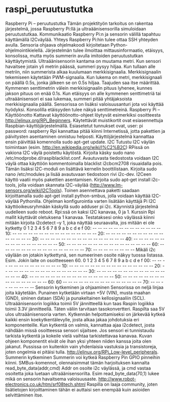 # raspi_peruutustutka

Raspberry Pi – peruutustutka
Tämän projektityön tarkoitus on rakentaa järjestelmä, jossa Raspberry Pi:llä ja ultraäänisensorilla
simuloidaan peruutustutkaa. Kommunikaatio Raspberry Pi:n ja sensorin välillä tapahtuu käyttämällä I2Cväylää.
Yhteys Raspberry Pi:hin tulee ottaa SSH yhteyden avulla. Sensoria ohjaava ohjelmakoodi
kirjoitetaan Python-ohjelmointikielellä. Järjestelmän tulee ilmoittaa mittausinformaatio, etäisyys,
konsolissa, mutta myös summerin avulla imitoiden peruutustutkan käyttäytymistä.
Ultraäänisensorin kantama on muutama metri. Kun sensori havaitsee jotain yli metrin päässä, summeri
pysyy hiljaa. Kun tullaan alle metriin, niin summerista alkaa kuulumaan merkkisignaalia. Merkkisignaalin
tekemiseen käytetään PWM-signaalia. Kun lukema on metri, merkkisignaali on päällä 0.5s, jonka jälkeen
se on 0.5s hiljaa. Taajuden saa itse määrittää. Kymmenen senttimetrin välein merkkisignaalin pituus
lyhenee, kunnes jakson pituus on enää 0.1s. Kun etäisyys on alle kymmenen senttimetriä tai
ultraäänisensori ei saa lukemaa, summeri pitää yhtäjaksoista merkkisignaalia päällä. Sensorissa on lisäksi
valoisuusanturi jota voi käyttää hyödyksi.
Konsolilla etäisyyden tulee näkyä senttimetreinä.
Raspberry Pi – Käyttöönotto
Kattavat käyttöönotto-ohjeet löytyvät esimerkiksi osoitteesta http://elinux.org/RPi_Beginners.
Käytettävät muistikortit ovat esiasennettuja Raspbian-käyttöjärjestelmällä. Esiasetetut tunnukset ovat,
user: pi
password: raspberry
Rpi kannattaa pitää kiinni Internetissä, jotta pakettien ja päivitysten asentaminen onnistuu helposti.
Käyttöjärjestelmä kannattaa ensin päivittää komennolla sudo apt-get update.
I2C
Tutustu I2C väylän toimintaan (esim. http://en.wikipedia.org/wiki/I%C2%B2C) RPissä on vakiona I2C
väylä poistettu käytöstä. Kirjoita käsky sudo nano /etc/modprobe.d/raspiblacklist.conf. Avautuvasta
tiedostosta voidaan I2C väylä ottaa käyttöön kommentoimalla blacklist i2cbcm2708 risuaidalla pois.
Tämän lisäksi I2C-moduli on lisättävä kernelin boottilistaan.
Kirjoita sudo nano /etc/modules ja lisää avautuvaan tiedostoon rivi i2c-dev. I2Ceen käyttö vaatii myös
pakettien asentamisen. Kirjoita sudo apt-get install i2c-tools, jolla voidaan skannata I2C-väylää
(http://www.lm-sensors.org/wiki/I2CTools). Toinen asennettava paketti saadaan kirjoittamalla sudo
apt-get install python-smbus, jolla voidaan käyttää I2C-väylää Pythonilla.
Ohjelman konfigurointia varten lisätään käyttäjä Pi I2C käyttöoikeusryhmään käskyllä sudo adduser pi
i2c. Käynnistä järjestelmä uudelleen sudo reboot. Rpi:ssä on kaksi I2C kanavaa, 0 ja 1. Kurssin Rpi mallit
käyttävät oletuksena 1 kanavaa. 
Testataksesi onko väylässä kiinni mitään kirjoita i2cdetect –y 1, joka näyttää seuraavalta, jos mitään ei
ole kytketty
0 1 2 3 4 5 6 7 8 9 a b c d e f
00: -- -- -- -- -- -- -- -- -- -- -- -- --
10: -- -- -- -- -- -- -- -- -- -- -- -- -- -- -- --
20: -- -- -- -- -- -- -- -- -- -- -- -- -- -- -- --
30: -- -- -- -- -- -- -- -- -- -- -- -- -- -- -- --
40: -- -- -- -- -- -- -- -- -- -- -- -- -- -- -- --
50: -- -- -- -- -- -- -- -- -- -- -- -- -- -- -- --
60: -- -- -- -- -- -- -- -- -- -- -- -- -- -- -- --
70: -- -- -- -- -- -- -- --
Mikäli i2c väylään on jotakin kytkettynä, sen numeerinen osoite näkyy tuossa listassa.
Esim. Jokin laite on osoitteeseen 60.
0 1 2 3 4 5 6 7 8 9 a b c d e f
00: -- -- -- -- -- -- -- -- -- -- -- -- --
10: -- -- -- -- -- -- -- -- -- -- -- -- -- -- -- --
20: -- -- -- -- -- -- -- -- -- -- -- -- -- -- -- --
30: -- -- -- -- -- -- -- -- -- -- -- -- -- -- -- --
40: -- -- -- -- -- -- -- -- -- -- -- -- -- -- -- --
50: -- -- -- -- -- -- -- -- -- -- -- -- -- -- -- --
60: 60 -- -- -- -- -- -- -- -- -- -- -- -- -- -- --
70: -- -- -- -- -- -- -- --
Sensorin kytkeminen ja ohjaaminen
Sensorissa on neljä linjaa joita käytetään. Punainen kytketään virtaan +5V (VIN), musta maahan (GND),
sininen dataan (SDA) ja punakeltainen kellosignaaliin (SCL). Ultraäänisensorin logiikka toimii 5V
jännitteellä kun taas Raspin logiikka toimii 3.3V jännitteellä. Täten väliin tarvitaan tasokonvertteri.
Raspilta saa 5V ulos ultraäänisensoria varten.
Kytkennän helpottamiseksi on järkevää kytkeä kaikki ensin koekytkentälevylle, josta alkaa jakaa
johdotuksia eri komponenteille. Kun kytkentä on valmis, kannattaa ajaa i2cdetect, josta nähdään missä
osoitteessa sensori sijaitsee. Jos sensori ei tunnistaudu tarkista kytkentä ja kokeile vielä vaihtaa
tarkistettavaa kanavaa. Kuvan ohjeen komponentit eivät ole ihan yksi yhteen niiden kanssa joita olen
jakanut. Pussissa on kuitenkin vain yhdenlaisia vastuksia ja transistoreja, joten ongelmia ei pitäisi tulla.
http://elinux.org/RPi_Low-level_peripherals. 
Summerin kytkeminen
Summerin voi kytkeä Raspberry Pin GPIO pinneihin kiinni.
SMBus-komennot, olennaisimmat tämän harjoituksen kannalta
read_byte_data(addr,cmd)
Addr on osoite i2c väylässä, ja cmd vastaa osoitetta joka luetaan ultraäänisensorilta. Esim
read_byte_data(70,1) lukee mikä on sensorin havaitsema valoisuusaste.
http://www.robot-electronics.co.uk/htm/srf08tech.shtml
Raspilla on laaja community, joten lisätietojen kirjoittaminen tähän ei auttaisi sen enempää kuin
asioiden selvittäminen itse.